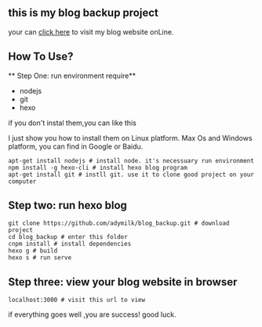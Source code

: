 ## this is my blog backup project

your can [click here](https://blog.adymilk.cn) to visit my blog website onLine.

## How To Use?

** Step One: run environment require**
- nodejs
- git
- hexo

if you don't instal them,you can like this

I just show you how to install them on Linux platform. Max Os and Windows platform, you can find in Google or Baidu.

```
apt-get install nodejs # install node. it's necessuary run environment
npm install -g hexo-cli # install hexo blog program
apt-get install git # instll git. use it to clone good project on your computer
```


## Step two: run hexo blog

```
git clone https://github.com/adymilk/blog_backup.git # download project
cd blog_backup # enter this folder
cnpm install # install dependencies
hexo g # build
hexo s # run serve
```

## Step three: view your blog website in browser

```
localhost:3000 # visit this url to view
```

if everything goes well ,you are success! good luck.



